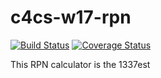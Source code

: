 # c4cs-w17-rpn

[![Build Status](https://travis-ci.org/CoolGamrSms/c4cs-w17-rpn.svg?branch=master)](https://travis-ci.org/CoolGamrSms/c4cs-w17-rpn)
[![Coverage Status](https://coveralls.io/repos/github/CoolGamrSms/c4cs-w17-rpn/badge.svg?branch=advanced)](https://coveralls.io/github/CoolGamrSms/c4cs-w17-rpn?branch=advanced)

This RPN calculator is the 1337est
